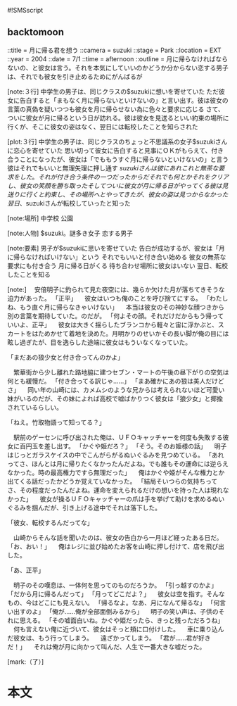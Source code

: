 #!SMSscript

## backtomoon

::title = 月に帰る君を想う
::camera = suzuki
::stage = Park
::location = EXT
::year = 2004
::date = 7/1
::time = afternoon
::outline = 月に帰らなければならないの、と彼女は言う。それを本気にしていいのかどうか分からない恋する男子は、それでも彼女を引き止めるためにがんばるが

[note:３行]
中学生の男子は、同じクラスの$suzukiに想いを寄せていた
ただ彼女に告白すると「まもなく月に帰らないといけないの」と言い出す。彼は彼女の言葉の真偽を疑いつつも彼女を月に帰らせない為に色々と要求に応じる
さて、ついに彼女が月に帰るという日が訪れる。彼は彼女を見送るといい約束の場所に行くが、そこに彼女の姿はなく、翌日には転校したことを知らされた

[plot:３行]
中学生の男子は、同じクラスのちょっと不思議系の女子$suzukiさんに恋心を寄せていた
思い切って彼女に告白すると見事にＯＫがもらえて、付き合うことになったが、彼女は「でももうすぐ月に帰らないといけないの」と言う
彼はそれでもいいと無理矢理に押し通す
$suzukiさんは彼にあれこれと無茶な要求をした。それが付き合う条件の一つだったからだ
それでも何とかそれをクリアし、彼女の笑顔を勝ち取った
そしてついに彼女が月に帰る日がやってくる
彼は見送りに行くと約束し、その場所へとやってきたが、彼女の姿は見つからなかった
翌日、$suzukiさんが転校していったと知った

[note:場所]
中学校
公園

[note:人物]
$suzuki。謎多き女子
恋する男子

[note:要素]
男子が$suzukiに思いを寄せていた
告白が成功するが、彼女は「月に帰らなければいけない」という
それでもいいと付き合い始める
彼女の無茶な要求にも付き合う
月に帰る日がくる
待ち合わせ場所に彼女はいない
翌日、転校したことを知る

[note:]
　安倍明子に釣られて見た夜空には、幾らか欠けた月が落ちてきそうな迫力があった。
「正平」
　彼女はいつも俺のことを呼び捨てにする。
「わたしね、もう直ぐ月に帰らなきゃいけない」
　本当は彼女のその神妙な顔つきから別の言葉を期待していた。のだが。
「何よその顔。それだけだからもう帰っていいよ、正平」
　彼女は大きく揺らしたブランコから軽々と宙に浮かぶと、スカートをはためかせて着地を決めた。月明かりのせいかその長い脚が俺の目には眩し過ぎたが、目を逸らした途端に彼女はもういなくなっていた。

「まだあの狼少女と付き合ってんのかよ」

　繁華街から少し離れた路地脇に建つセブン・マートの午後の昼下がりの空気は何とも緩慢だ。
「付き合ってる訳じゃ……」
「まあ確かにあの狼は美人だけどさ」
　同い年の山崎には、カメムシのような兄からは考えられないほど可愛い妹がいるのだが、その妹によれば高校で嘘ばかりつく彼女は「狼少女」と揶揄されているらしい。

「ねえ。竹取物語って知ってる？」

　駅前のゲーセンに呼び出された俺は、ＵＦＯキャッチャーを何度も失敗する彼女に百円玉を差し出す。
「かぐや姫だろ？」
「そう。そのお姫様の話」
　明子はじっとガラスケイスの中でこんがらがるぬいぐるみを見つめている。
「あれってさ、ほんとは月に帰りたくなかったんだよね。でも誰もその運命には逆らえなかった。時の最高権力ですら無理だった」
　俺はかぐや姫がそんな権力とか出てくる話だったかどうか覚えていなかった。
「結局そいつらの気持ちってさ、その程度だったんだよね。運命を変えられるだけの想いを持った人は現れなかった」
　彼女が操るＵＦＯキャッチャーの爪は手を挙げて助けを求めるぬいぐるみを掴んだが、引き上げる途中でそれは落下した。

「彼女、転校するんだってな」

　山崎からそんな話を聞いたのは、彼女の告白から一月ほど経ったある日だ。
「お、おい！」
　俺はレジに並び始めたお客を山崎に押し付けて、店を飛び出した。

「あ、正平」

　明子のその嘆息は、一体何を思ってのものだろうか。
「引っ越すのかよ」
「だから月に帰るんだって」
「月ってどこだよ？」
　彼女は空を指す。そんなもの、今はどこにも見えない。
「帰るなよ。なあ、月になんて帰るな」
「何言い出すのよ」
「俺が……俺が全部面倒みるから」
　明子の笑い声は、子供のそれに思える。
「その嘘面白いね。かぐや姫だったら、きっと残っただろうね」
　何も言えない俺に近づいて、彼女はそっと頬に口付けした。
　車に乗り込んだ彼女は、もう行ってしまう。
　遠ざかってしまう。
「君が……君が好きだ！」
　それは俺が月に向かって叫んだ、人生で一番大きな嘘だった。

[mark:（了）]

# 本文
